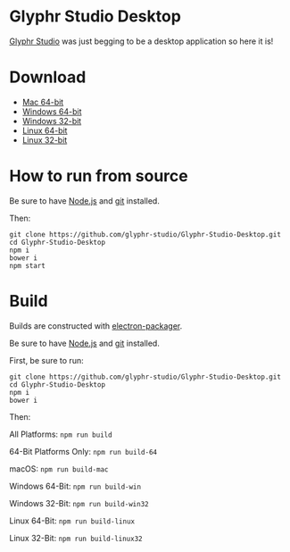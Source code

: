 Glyphr Studio Desktop
===

[Glyphr Studio](http://glyphrstudio.com) was just begging to be a desktop application so here it is!

Download
===

- [Mac 64-bit](https://github.com/glyphr-studio/Glyphr-Studio-Desktop/releases/download/v0.1.4-beta/Glyphr.Studio-darwin-x64.zip)
- [Windows 64-bit](https://github.com/glyphr-studio/Glyphr-Studio-Desktop/releases/download/v0.1.4-beta/Glyphr.Studio-win32-x64.zip)
- [Windows 32-bit](https://github.com/glyphr-studio/Glyphr-Studio-Desktop/releases/download/v0.1.4-beta/Glyphr.Studio-win32-ia32.zip)
- [Linux 64-bit](https://github.com/glyphr-studio/Glyphr-Studio-Desktop/releases/download/v0.1.4-beta/Glyphr.Studio-linux-x64.zip)
- [Linux 32-bit](https://github.com/glyphr-studio/Glyphr-Studio-Desktop/releases/download/v0.1.4-beta/Glyphr.Studio-linux-ia32.zip)

How to run from source
===

Be sure to have [Node.js](https://nodejs.org) and [git](https://git-scm.com) installed.

Then:

```
git clone https://github.com/glyphr-studio/Glyphr-Studio-Desktop.git
cd Glyphr-Studio-Desktop
npm i
bower i
npm start
```

Build
===

Builds are constructed with [electron-packager](https://github.com/maxogden/electron-packager).

Be sure to have [Node.js](https://nodejs.org) and [git](https://git-scm.com) installed.

First, be sure to run:

```
git clone https://github.com/glyphr-studio/Glyphr-Studio-Desktop.git
cd Glyphr-Studio-Desktop
npm i
bower i
```

Then:

All Platforms: `npm run build`

64-Bit Platforms Only: `npm run build-64`

macOS: `npm run build-mac`

Windows 64-Bit: `npm run build-win`

Windows 32-Bit: `npm run build-win32`

Linux 64-Bit: `npm run build-linux`

Linux 32-Bit: `npm run build-linux32`